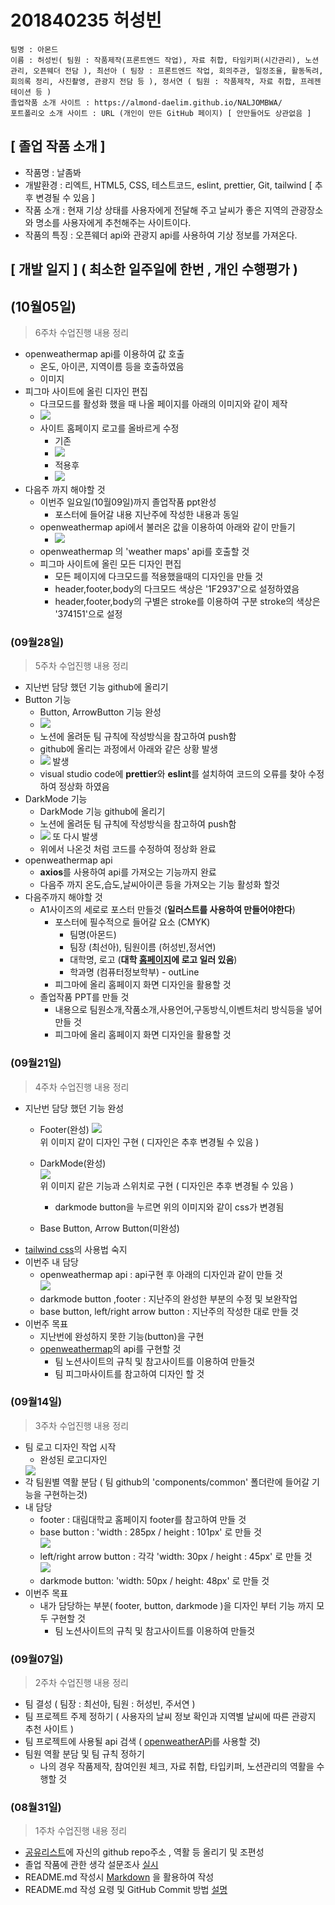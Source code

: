 # 201840235 허성빈
    팀명 : 아몬드   
    이름 : 허성빈( 팀원 : 작품제작(프론트엔드 작업), 자료 취합, 타임키퍼(시간관리), 노션관리, 오픈웨더 전담 ), 최선아 ( 팀장 : 프론트엔드 작업, 회의주관, 일정조율, 활동독려, 회의록 정리, 사진촬영, 관광지 전담 등 ), 정서연 ( 팀원 : 작품제작, 자료 취합, 프레젠테이션 등 )   
    졸업작품 소개 사이트 : https://almond-daelim.github.io/NALJOMBWA/
    포트폴리오 소개 사이트 : URL (개인이 만든 GitHub 페이지) [ 안만들어도 상관없음 ]

## [ 졸업 작품 소개 ]   
 - 작품명 : 날좀봐
 - 개발환경 : 리엑트, HTML5, CSS, 테스트코드, eslint, prettier, Git, tailwind [ 추후 변경될 수 있음 ]
 - 작품 소개 : 현재 기상 상태를 사용자에게 전달해 주고 날씨가 좋은 지역의 관광장소와 명소를 사용자에게 추천해주는 사이트이다.
 - 작품의 특징 : 오픈웨더 api와 관광지 api를 사용하여 기상 정보를 가져온다.
 
 ## [ 개발 일지 ] ( 최소한 일주일에 한번 , 개인 수행평가 )
 ## (10월05일)
 > 6주차 수업진행 내용 정리
 - openweathermap api를 이용하여 값 호출
    - 온도, 아이콘, 지역이름 등을 호출하였음
    - 이미지
 - 피그마 사이트에 올린 디자인 편집
    - 다크모드를 활성화 했을 때 나올 페이지를 아래의 이미지와 같이 제작
    - <img src="./image/darkmode-ver.PNG" />
    - 사이트 홈페이지 로고를 올바르게 수정
        - 기존
        - <img src="./image/logo-before.PNG" />
        - 적용후
        - <img src="./image/logo-after.PNG" />
 - 다음주 까지 해야할 것
    - 이번주 일요일(10월09일)까지 졸업작품 ppt완성
        - 포스터에 들어갈 내용 지난주에 작성한 내용과 동일
    - openweathermap api에서 불러온 값을 이용하여 아래와 같이 만들기
        - <img src="./image/openweathermap-api.PNG" />
    - openweathermap 의 'weather maps' api를 호출할 것
    - 피그마 사이트에 올린 모든 디자인 편집
        - 모든 페이지에 다크모드를 적용했을때의 디자인을 만들 것
        - header,footer,body의 다크모드 색상은 '1F2937'으로 설정하였음
        - header,footer,body의 구별은 stroke를 이용하여 구분 stroke의 색상은 '374151'으로 설정


 ### (09월28일)
 >5주차 수업진행 내용 정리
 - 지난번 담당 했던 기능 github에 올리기
 - Button 기능
    - Button, ArrowButton 기능 완성
    - <img src="./image/button_arrowbutton.PNG">
    - 노션에 올려둔 팀 규칙에 작성방식을 참고하여 push함
    - github에 올리는 과정에서 아래와 같은 상황 발생
    - <img src="./image/github-err.PNG"> 발생
    - visual studio code에 <b>prettier</b>와 <b>eslint</b>를 설치하여 코드의 오류를 찾아 수정하여 정상화 하였음
 - DarkMode 기능
    - DarkMode 기능 github에 올리기
    - 노션에 올려둔 팀 규칙에 작성방식을 참고하여 push함
    - <img src="./image/github-err.PNG"> 또 다시 발생 
    - 위에서 나온것 처럼 코드를 수정하여 정상화 완료
 - openweathermap api
    - <b>axios</b>를 사용하여 api를 가져오는 기능까지 완료
    - 다음주 까지 온도,습도,날씨아이콘 등을 가져오는 기능 활성화 할것
 - 다음주까지 해야할 것
    - A1사이즈의 세로로 포스터 만들것 (<b>일러스트를 사용하여 만들어야한다</b>)
        - 포스터에 필수적으로 들어갈 요소 (CMYK)
            - 팀명(아몬드)
            - 팀장 (최선아), 팀원이름 (허성빈,정서연)
            - 대학명, 로고 (<b>대학 [홈페이지](https://www.daelim.ac.kr/cms/FrCon/index.do?MENU_ID=260)에 로고 일러 있음</b>)
            - 학과명 (컴퓨터정보학부) - outLine
        - 피그마에 올리 홈페이지 화면 디자인을 활용할 것
    - 졸업작품 PPT를 만들 것
        - 내용으로 팀원소개,작품소개,사용언어,구동방식,이벤트처리 방식등을 넣어 만들 것
        - 피그마에 올리 홈페이지 화면 디자인을 활용할 것
    


 ### (09월21일)
 >4주차 수업진행 내용 정리
 - 지난번 담당 했던 기능 완성
    - Footer(완성)
    <img src="./image/footer-design.PNG"> <br>위 이미지 같이 디자인 구현 ( 디자인은 추후 변경될 수 있음 )   
    - DarkMode(완성) <br>
    <img src="./image/darkmode.PNG"> <br> 위 이미지 같은 기능과 스위치로 구현 ( 디자인은 추후 변경될 수 있음 ) 
        - darkmode button을 누르면 위의 이미지와 같이 css가 변경됨
        
    - Base Button, Arrow Button(미완성)
 - [tailwind css](https://tailwindcss.com/)의 사용법 숙지
 - 이번주 내 담당
    - openweathermap api : api구현 후 아래의 디자인과 같이 만들 것 <br>
    <img src="./image/openweathermap-api.PNG"> <br>
    - darkmode button ,footer : 지난주의 완성한 부분의 수정 및 보완작업
    - base button, left/right arrow button : 지난주의 작성한 대로 만들 것 <br>
 - 이번주 목표
    - 지난번에 완성하지 못한 기능(button)을 구현
    - [openweathermap](https://openweathermap.org/api)의 api를 구현할 것
        - 팀 노션사이트의 규칙 및 참고사이트를 이용하여 만들것
        - 팀 피그마사이트를 참고하여 디자인 할 것

### (09월14일)
>3주차 수업진행 내용 정리
- 팀 로고 디자인 작업 시작
    - 완성된 로고디자인    
    <img src="./image/logo.png">
- 각 팀원별 역활 분담 ( 팀 github의 'components/common' 폴더란에 들어갈 기능을 구현하는것)
- 내 담당 
    - footer : 대림대학교 홈페이지 footer를 참고하여 만들 것 <br>
    - base button : 'width : 285px / height : 101px' 로 만들 것  <br>
    <img src="./image/base-button.PNG"> <br>
    - left/right arrow button : 각각 'width: 30px / height : 45px' 로 만들 것 <br>
    <img src="./image/left_right-button.PNG"> <br>
    - darkmode button: 'width: 50px / height: 48px' 로 만들 것 <br>
- 이번주 목표
    - 내가 담당하는 부분( footer, button, darkmode )을 디자인 부터 기능 까지 모두 구현할 것
        - 팀 노션사이트의 규칙 및 참고사이트를 이용하여 만들것

### (09월07일)
> 2주차 수업진행 내용 정리
- 팀 결성 ( 팀장 : 최선아, 팀원 : 허성빈, 주서연 )
- 팀 프로젝트 주제 정하기 ( 사용자의 날씨 정보 확인과 지역별 날씨에 따른 관광지 추천 사이트 )
- 팀 프로젝트에 사용될 api 검색 ( [openweatherAPi](https://openweathermap.org/api)를 사용할 것)
- 팀원 역활 분담 및 팀 규칙 정하기
    - 나의 경우 작품제작, 참여인원 체크, 자료 취합, 타입키퍼, 노션관리의 역활을 수행할 것

### (08월31일)   
> 1주차 수업진행 내용 정리
- [공유리스트](https://bit.ly/3AupOKk)에 자신의 github repo주소 , 역활 등 올리기 및 조편성 
- 졸업 작품에 관한 생각 설문조사 [실시](https://docs.google.com/forms/d/e/1FAIpQLSfGDeNXpHiORS5-yfNuk5ZC9uGqSlD8vCRrlB9KgsstDqCtag/viewform)  
- README.md 작성시 [Markdown](https://gist.github.com/ihoneymon/652be052a0727ad59601) 을 활용하여 작성
- README.md 작성 요령 및 GitHub Commit 방법 [설명](https://sudo-minz.tistory.com/10)
